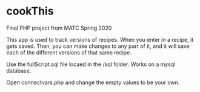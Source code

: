 # cookThis
Final PHP project from MATC Spring 2020

This app is used to track versions of recipes. When you enter in a recipe, it gets saved. Then, you can make changes to any part of it, and it will save each of the different versions of that same recipe. 

Use the fullScript.sql file locaed in the /sql folder. Works on a mysql database.

Open connectvars.php and change the empty values to be your own. 
